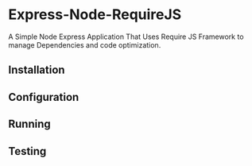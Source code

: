 Express-Node-RequireJS
======================

A Simple Node Express Application That Uses Require JS Framework to manage Dependencies
and code optimization.

Installation
------------

Configuration
-------------

Running
-------

Testing
-------